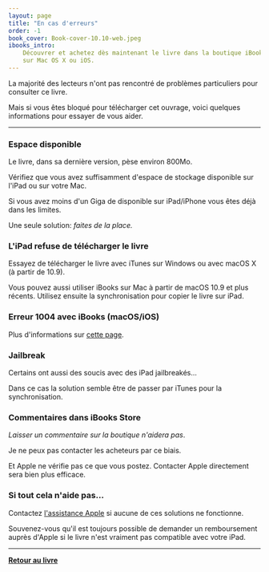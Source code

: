 ```yaml
---
layout: page
title: "En cas d'erreurs"
order: -1
book_cover: Book-cover-10.10-web.jpeg
ibooks_intro:
    Découvrer et achetez dès maintenant le livre dans la boutique iBooks
    sur Mac OS X ou iOS.
---
```


La majorité des lecteurs n'ont pas rencontré de problèmes particuliers pour
consulter ce livre.

Mais si vous êtes bloqué pour télécharger cet ouvrage, voici quelques informations
pour essayer de vous aider.

-----

### Espace disponible

Le livre, dans sa dernière version, pèse environ 800Mo.

Vérifiez que vous avez suffisamment d'espace de stockage disponible sur l'iPad
ou sur votre Mac.

Si vous avez moins d'un Giga de disponible sur iPad/iPhone vous êtes déjà dans 
les limites. 

Une seule solution: _faites de la place._


### L'iPad refuse de télécharger le livre

Essayez de télécharger le livre avec iTunes sur Windows ou avec macOS X 
(à partir de 10.9).

Vous pouvez aussi utiliser iBooks sur Mac à partir de macOS 10.9 et plus récents. 
Utilisez ensuite la synchronisation pour copier le livre sur iPad.


### Erreur 1004 avec iBooks (macOS/iOS)

Plus d'informations sur [cette page](./erreur-1004.html).


### Jailbreak

Certains ont aussi des soucis avec des iPad jailbreakés... 

Dans ce cas la solution semble être de passer par iTunes pour la synchronisation.


### Commentaires dans iBooks Store

_Laisser un commentaire sur la boutique n'aidera pas_. 

Je ne peux pas contacter les acheteurs par ce biais. 

Et Apple ne vérifie pas ce que vous postez. 
Contacter Apple directement sera bien plus efficace.


### Si tout cela n'aide pas...

Contactez [l'assistance Apple](https://support.apple.com/fr-fr/ibooks)
si aucune de ces solutions ne fonctionne.

Souvenez-vous qu'il est toujours possible de demander un remboursement 
auprès d'Apple si le livre n'est vraiment pas compatible avec votre iPad.


-----

**[Retour au livre](../)**
